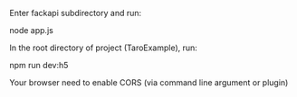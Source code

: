 Enter fackapi subdirectory and run:

  node app.js
  
In the root directory of project (TaroExample), run:

  npm run dev:h5
  
Your browser need to enable CORS (via command line argument or plugin)


